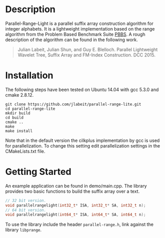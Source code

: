 Description
==========

Parallel-Range-Light is a parallel suffix array construction algorithm for integer alphabets.
It is a lightweight implementation based on the range algorithm from the Problem Based Benchmark Suite [PBBS](http://www.cs.cmu.edu/~pbbs/).
A rough description of the algorithm can be found in the following work.
> Julian Labeit, Julian Shun, and Guy E. Blelloch. Parallel Lightweight Wavelet Tree, Suffix Array and FM-Index Construction. DCC 2015.

Installation
==========
The following steps have been tested on Ubuntu 14.04 with gcc 5.3.0 and cmake 2.8.12.
```shell
git clone https://github.com/jlabeit/parallel-range-lite.git
cd parallel-range-lite
mkdir build
cd build
cmake ..
make
make install
```
Note that in the default version the cilkplus implementation by gcc is used for parallelization.
To change this setting edit parallelization settings in the CMakeLists.txt file.

Getting Started
=========
An example application can be found in demo/main.cpp.
The library provides two basic functions to build the suffix array over a text.

```c++
// 32 bit version.
void parallelrangelight(int32_t* ISA, int32_t* SA, int32_t n);
// 64 bit version.
void parallelrangelight(int64_t* ISA, int64_t* SA, int64_t n);
```

To use the library include the header `parallel-range.h`, link against the library `libprange`.

